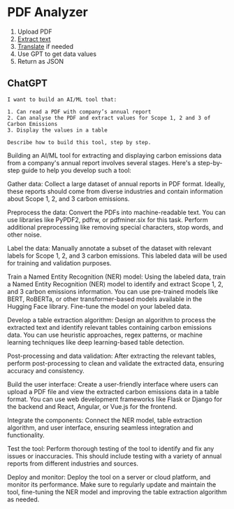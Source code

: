 # PDF Analyzer

1. Upload PDF
2. [Extract text](https://www.geeksforgeeks.org/extract-text-from-pdf-file-using-python/)
3. [Translate](https://huggingface.co/models?pipeline_tag=translation&sort=downloads) if needed
4. Use GPT to get data values
5. Return as JSON

## ChatGPT

	I want to build an AI/ML tool that:
	
	1. Can read a PDF with company’s annual report
	2. Can analyse the PDF and extract values for Scope 1, 2 and 3 of Carbon Emissions
	3. Display the values in a table
	
	Describe how to build this tool, step by step.

Building an AI/ML tool for extracting and displaying carbon emissions data from a company's annual report involves several stages. Here's a step-by-step guide to help you develop such a tool:

Gather data:
Collect a large dataset of annual reports in PDF format. Ideally, these reports should come from diverse industries and contain information about Scope 1, 2, and 3 carbon emissions.

Preprocess the data:
Convert the PDFs into machine-readable text. You can use libraries like PyPDF2, pdfrw, or pdfminer.six for this task. Perform additional preprocessing like removing special characters, stop words, and other noise.

Label the data:
Manually annotate a subset of the dataset with relevant labels for Scope 1, 2, and 3 carbon emissions. This labeled data will be used for training and validation purposes.

Train a Named Entity Recognition (NER) model:
Using the labeled data, train a Named Entity Recognition (NER) model to identify and extract Scope 1, 2, and 3 carbon emissions information. You can use pre-trained models like BERT, RoBERTa, or other transformer-based models available in the Hugging Face library. Fine-tune the model on your labeled data.

Develop a table extraction algorithm:
Design an algorithm to process the extracted text and identify relevant tables containing carbon emissions data. You can use heuristic approaches, regex patterns, or machine learning techniques like deep learning-based table detection.

Post-processing and data validation:
After extracting the relevant tables, perform post-processing to clean and validate the extracted data, ensuring accuracy and consistency.

Build the user interface:
Create a user-friendly interface where users can upload a PDF file and view the extracted carbon emissions data in a table format. You can use web development frameworks like Flask or Django for the backend and React, Angular, or Vue.js for the frontend.

Integrate the components:
Connect the NER model, table extraction algorithm, and user interface, ensuring seamless integration and functionality.

Test the tool:
Perform thorough testing of the tool to identify and fix any issues or inaccuracies. This should include testing with a variety of annual reports from different industries and sources.

Deploy and monitor:
Deploy the tool on a server or cloud platform, and monitor its performance. Make sure to regularly update and maintain the tool, fine-tuning the NER model and improving the table extraction algorithm as needed.
